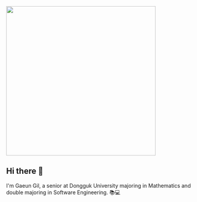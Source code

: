 <a href="https://github.com/devxb/gitanimals">
<img
  src="https://render.gitanimals.org/farms/rlfrkdms1"
  width="400"
  height="auto"
/>
</a>

## Hi there 👋
I'm Gaeun Gil, a senior at Dongguk University
majoring in Mathematics and double majoring in Software Engineering. 📚💻

<!--
**rlfrkdms1/rlfrkdms1** is a ✨ _special_ ✨ repository because its `README.md` (this file) appears on your GitHub profile.

Here are some ideas to get you started:

- 🔭 I’m currently working on ...
- 🌱 I’m currently learning ...
- 👯 I’m looking to collaborate on ...
- 🤔 I’m looking for help with ...
- 💬 Ask me about ...
- 📫 How to reach me: ...
- 😄 Pronouns: ...
- ⚡ Fun fact: ...
-->
